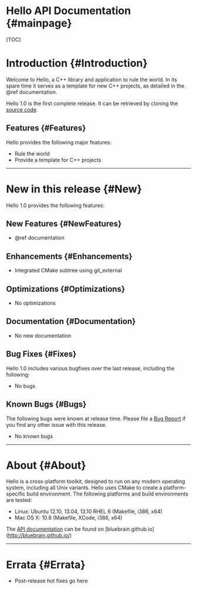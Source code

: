 Hello API Documentation {#mainpage}
============

[TOC]

# Introduction {#Introduction}

Welcome to Hello, a C++ library and application to rule the world. In
its spare time it serves as a template for new C++ projects, as detailed
in the @ref documentation.

Hello 1.0 is the first complete release. It can be retrieved by cloning
the [source code](https://github.com/BlueBrain/Hello).

## Features {#Features}

Hello provides the following major features:

* Rule the world
* Provide a template for C++ projects

- - -

# New in this release {#New}

Hello 1.0 provides the following features:

## New Features {#NewFeatures}

* @ref documentation

## Enhancements {#Enhancements}

* Integrated CMake subtree using git_external

## Optimizations {#Optimizations}

* No optimizations

## Documentation {#Documentation}

* No new documentation

## Bug Fixes {#Fixes}

Hello 1.0 includes various bugfixes over the last release, including the
following:

* No bugs

## Known Bugs {#Bugs}

The following bugs were known at release time. Please file a
[Bug Report](https://github.com/BlueBrain/Hello/issues) if you find any
other issue with this release.

* No known bugs

- - -

# About {#About}

Hello is a cross-platform toolkit, designed to run on any modern
operating system, including all Unix variants. Hello uses CMake to
create a platform-specific build environment. The following platforms
and build environments are tested:

* Linux: Ubuntu 12.10, 13.04, 13.10 RHEL 6 (Makefile, i386, x64)
* Mac OS X: 10.8 (Makefile, XCode, i386, x64)

The [API documentation](https://bluebrain.github.io/Hello-1.0/index.html)
can be found on [bluebrain.github.io] (http://bluebrain.github.io/)

- - -

# Errata {#Errata}

* Post-release hot fixes go here
